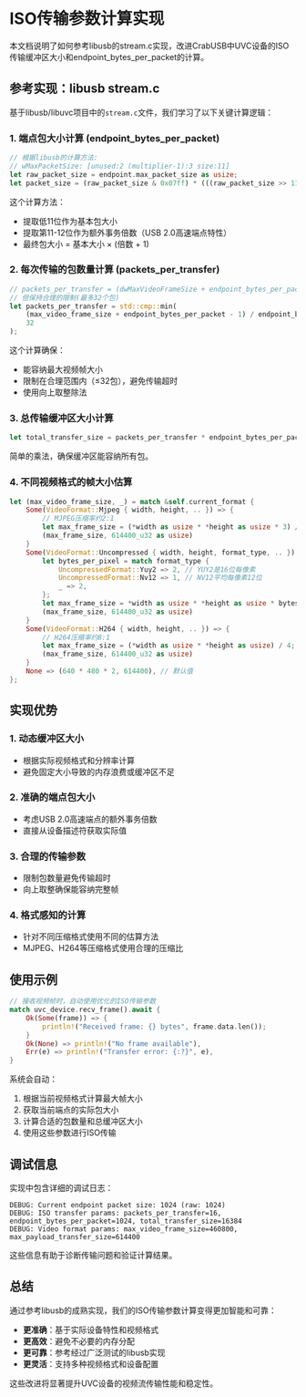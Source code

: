 # ISO传输参数计算实现

本文档说明了如何参考libusb的stream.c实现，改进CrabUSB中UVC设备的ISO传输缓冲区大小和endpoint_bytes_per_packet的计算。

## 参考实现：libusb stream.c

基于libusb/libuvc项目中的`stream.c`文件，我们学习了以下关键计算逻辑：

### 1. 端点包大小计算 (endpoint_bytes_per_packet)

```rust
// 根据libusb的计算方法:
// wMaxPacketSize: [unused:2 (multiplier-1):3 size:11]
let raw_packet_size = endpoint.max_packet_size as usize;
let packet_size = (raw_packet_size & 0x07ff) * (((raw_packet_size >> 11) & 3) + 1);
```

这个计算方法：

- 提取低11位作为基本包大小
- 提取第11-12位作为额外事务倍数（USB 2.0高速端点特性）
- 最终包大小 = 基本大小 × (倍数 + 1)

### 2. 每次传输的包数量计算 (packets_per_transfer)

```rust
// packets_per_transfer = (dwMaxVideoFrameSize + endpoint_bytes_per_packet - 1) / endpoint_bytes_per_packet
// 但保持合理的限制(最多32个包)
let packets_per_transfer = std::cmp::min(
    (max_video_frame_size + endpoint_bytes_per_packet - 1) / endpoint_bytes_per_packet,
    32
);
```

这个计算确保：

- 能容纳最大视频帧大小
- 限制在合理范围内（≤32包），避免传输超时
- 使用向上取整除法

### 3. 总传输缓冲区大小计算

```rust
let total_transfer_size = packets_per_transfer * endpoint_bytes_per_packet;
```

简单的乘法，确保缓冲区能容纳所有包。

### 4. 不同视频格式的帧大小估算

```rust
let (max_video_frame_size, _) = match &self.current_format {
    Some(VideoFormat::Mjpeg { width, height, .. }) => {
        // MJPEG压缩率约2:1
        let max_frame_size = (*width as usize * *height as usize * 3) / 2;
        (max_frame_size, 614400_u32 as usize)
    }
    Some(VideoFormat::Uncompressed { width, height, format_type, .. }) => {
        let bytes_per_pixel = match format_type {
            UncompressedFormat::Yuy2 => 2, // YUY2是16位每像素
            UncompressedFormat::Nv12 => 1, // NV12平均每像素12位
            _ => 2,
        };
        let max_frame_size = *width as usize * *height as usize * bytes_per_pixel;
        (max_frame_size, 614400_u32 as usize)
    }
    Some(VideoFormat::H264 { width, height, .. }) => {
        // H264压缩率约8:1
        let max_frame_size = (*width as usize * *height as usize) / 4;
        (max_frame_size, 614400_u32 as usize)
    }
    None => (640 * 480 * 2, 614400), // 默认值
};
```

## 实现优势

### 1. 动态缓冲区大小

- 根据实际视频格式和分辨率计算
- 避免固定大小导致的内存浪费或缓冲区不足

### 2. 准确的端点包大小

- 考虑USB 2.0高速端点的额外事务倍数
- 直接从设备描述符获取实际值

### 3. 合理的传输参数

- 限制包数量避免传输超时
- 向上取整确保能容纳完整帧

### 4. 格式感知的计算

- 针对不同压缩格式使用不同的估算方法
- MJPEG、H264等压缩格式使用合理的压缩比

## 使用示例

```rust
// 接收视频帧时，自动使用优化的ISO传输参数
match uvc_device.recv_frame().await {
    Ok(Some(frame)) => {
        println!("Received frame: {} bytes", frame.data.len());
    }
    Ok(None) => println!("No frame available"),
    Err(e) => println!("Transfer error: {:?}", e),
}
```

系统会自动：

1. 根据当前视频格式计算最大帧大小
2. 获取当前端点的实际包大小
3. 计算合适的包数量和总缓冲区大小
4. 使用这些参数进行ISO传输

## 调试信息

实现中包含详细的调试日志：

```
DEBUG: Current endpoint packet size: 1024 (raw: 1024)
DEBUG: ISO transfer params: packets_per_transfer=16, endpoint_bytes_per_packet=1024, total_transfer_size=16384
DEBUG: Video format params: max_video_frame_size=460800, max_payload_transfer_size=614400
```

这些信息有助于诊断传输问题和验证计算结果。

## 总结

通过参考libusb的成熟实现，我们的ISO传输参数计算变得更加智能和可靠：

- **更准确**：基于实际设备特性和视频格式
- **更高效**：避免不必要的内存分配
- **更可靠**：参考经过广泛测试的libusb实现
- **更灵活**：支持多种视频格式和设备配置

这些改进将显著提升UVC设备的视频流传输性能和稳定性。
